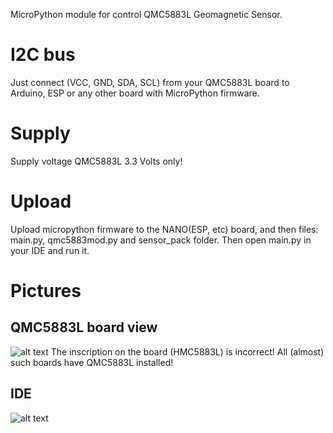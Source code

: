 MicroPython module for control QMC5883L Geomagnetic Sensor.

# I2C bus
Just connect (VCC, GND, SDA, SCL) from your QMC5883L board to Arduino, ESP or any other board with MicroPython firmware.

# Supply
Supply voltage QMC5883L 3.3 Volts only!

# Upload
Upload micropython firmware to the NANO(ESP, etc) board, and then files: main.py, qmc5883mod.py and sensor_pack folder. 
Then open main.py in your IDE and run it.

# Pictures
## QMC5883L board view
![alt text](https://github.com/octaprog7/QMC5883/blob/master/pics/board_5883.jpg)
The inscription on the board (HMC5883L) is incorrect! All (almost) such boards have QMC5883L installed!
## IDE
![alt text](https://github.com/octaprog7/QMC5883/blob/master/pics/ide_5883.png)
